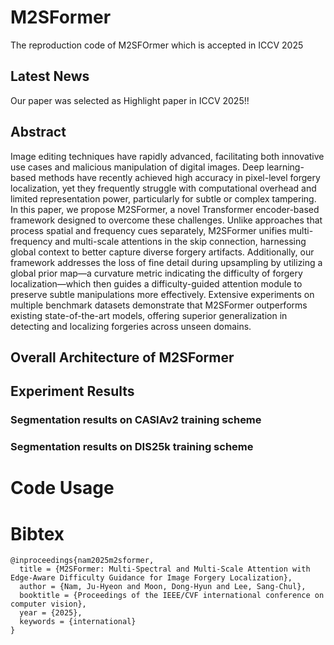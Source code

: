# M2SFormer
The reproduction code of M2SFOrmer which is accepted in ICCV 2025

## Latest News
Our paper was selected as Highlight paper in ICCV 2025!!

## Abstract
Image editing techniques have rapidly advanced, facilitating both innovative use cases and malicious manipulation of digital images. Deep learning-based methods have recently achieved high accuracy in pixel-level forgery localization, yet they frequently struggle with computational overhead and limited representation power, particularly for subtle or complex tampering. In this paper, we propose M2SFormer, a novel Transformer encoder-based framework designed to overcome these challenges. Unlike approaches that process spatial and frequency cues separately, M2SFormer unifies multi-frequency and multi-scale attentions in the skip connection, harnessing global context to better capture diverse forgery artifacts. Additionally, our framework addresses the loss of fine detail during upsampling by utilizing a global prior map—a curvature metric indicating the difficulty of forgery localization—which then guides a difficulty-guided attention module to preserve subtle manipulations more effectively. Extensive experiments on multiple benchmark datasets demonstrate that M2SFormer outperforms existing state-of-the-art models, offering superior generalization in detecting and localizing forgeries across unseen domains.

## Overall Architecture of M2SFormer

## Experiment Results

### Segmentation results on CASIAv2 training scheme

### Segmentation results on DIS25k training scheme

# Code Usage

# Bibtex
```
@inproceedings{nam2025m2sformer,
  title = {M2SFormer: Multi-Spectral and Multi-Scale Attention with Edge-Aware Difficulty Guidance for Image Forgery Localization},
  author = {Nam, Ju-Hyeon and Moon, Dong-Hyun and Lee, Sang-Chul},
  booktitle = {Proceedings of the IEEE/CVF international conference on computer vision},
  year = {2025},
  keywords = {international}
}
```
